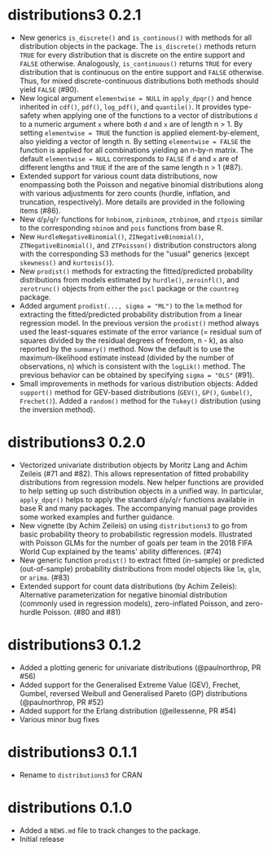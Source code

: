 # distributions3 0.2.1

- New generics `is_discrete()` and `is_continous()` with methods for all distribution objects
  in the package. The `is_discrete()` methods return `TRUE` for every distribution that is discrete
  on the entire support and `FALSE` otherwise. Analogously, `is_continuous()` returns `TRUE` for
  every distribution that is continuous on the entire support and `FALSE` otherwise. Thus, for
  mixed discrete-continuous distributions both methods should yield `FALSE` (#90).
- New logical argument `elementwise = NULL` in `apply_dpqr()` and hence inherited in
  `cdf()`, `pdf()`, `log_pdf()`, and `quantile()`. It provides type-safety when
  applying one of the functions to a vector of distributions `d` to a numeric
  argument `x` where both `d` and `x` are of length n > 1. By setting `elementwise = TRUE`
  the function is applied element-by-element, also yielding a vector of length n.
  By setting `elementwise = FALSE` the function is applied for all combinations
  yielding an n-by-n matrix. The default `elementwise = NULL` corresponds to `FALSE`
  if `d` and `x` are of different lengths and `TRUE` if the are of the same length
  n > 1 (#87).
- Extended support for various count data distributions, now enompassing both the Poisson
  and negative binomial distributions along with various adjustments for zero counts
  (hurdle, inflation, and truncation, respectively). More details are provided in the
  following items (#86).
- New `d`/`p`/`q`/`r` functions for `hnbinom`, `zinbinom`, `ztnbinom`, and `ztpois` similar
  to the corresponding `nbinom` and `pois` functions from base R.
- New `HurdleNegativeBinomial()`, `ZINegativeBinomial()`, `ZTNegativeBinomial()`, and
  `ZTPoisson()` distribution constructors along with the corresponding S3 methods for the
  "usual" generics (except `skewness()` and `kurtosis()`).
- New `prodist()` methods for extracting the fitted/predicted probability distributions from
  models estimated by `hurdle()`, `zeroinfl()`, and `zerotrunc()` objects from either the
  `pscl` package or the `countreg` package.
- Added argument `prodist(..., sigma = "ML")` to the `lm` method for extracting the
  fitted/predicted probability distribution from a linear regression model. In the previous
  version the `prodist()` method always used the least-squares estimate of the error variance
  (= residual sum of squares divided by the residual degrees of freedom, n - k), as also
  reported by the `summary()` method. Now the default is to use the maximum-likelihood estimate
  instead (divided by the number of observations, n) which is consistent with the `logLik()`
  method. The previous behavior can be obtained by specifying `sigma = "OLS"` (#91).
- Small improvements in methods for various distribution objects: Added `support()` method
  for GEV-based distributions (`GEV()`, `GP()`, `Gumbel()`, `Frechet()`). Added a
  `random()` method for the `Tukey()` distribution (using the inversion method).


# distributions3 0.2.0

- Vectorized univariate distribution objects by Moritz Lang and Achim Zeileis (#71 and #82).
  This allows representation of fitted probability distributions from regression models.
  New helper functions are provided to help setting up such distribution objects in
  a unified way. In particular, `apply_dpqr()` helps to apply the standard `d`/`p`/`q`/`r` functions
  available in base R and many packages. The accompanying manual page provides some
  worked examples and further guidance.
- New vignette (by Achim Zeileis) on using `distributions3` to go from basic probability
  theory to probabilistic regression models. Illustrated with Poisson GLMs for the
  number of goals per team in the 2018 FIFA World Cup explained by the teams' ability
  differences. (#74)
- New generic function `prodist()` to extract fitted (in-sample) or predicted (out-of-sample)
  probability distributions from model objects like `lm`, `glm`, or `arima`. (#83)
- Extended support for count data distributions (by Achim Zeileis): Alternative
  parameterization for negative binomial distribution (commonly used in regression models),
  zero-inflated Poisson, and zero-hurdle Poisson. (#80 and #81)


# distributions3 0.1.2

- Added a plotting generic for univariate distributions (@paulnorthrop, PR #56)
- Added support for the Generalised Extreme Value (GEV), Frechet, Gumbel, reversed Weibull and Generalised Pareto (GP) distributions (@paulnorthrop, PR #52)
- Added support for the Erlang distribution (@ellessenne, PR #54)
- Various minor bug fixes


# distributions3 0.1.1

- Rename to `distributions3` for CRAN


# distributions 0.1.0

- Added a `NEWS.md` file to track changes to the package.
- Initial release
